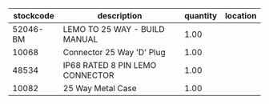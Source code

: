 |stockcode|description|quantity|location|
|---------|-----------|--------|--------|
|52046-BM|LEMO TO 25 WAY - BUILD MANUAL|1.00||
|10068|Connector 25 Way 'D' Plug|1.00||
|48534|IP68 RATED 8 PIN LEMO CONNECTOR|1.00||
|10082|25 Way Metal Case|1.00||
